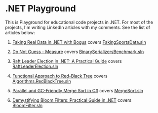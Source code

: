 # .NET Playground

This is Playground for educational code projects in .NET. For most of the projects, I'm writing LinkedIn articles with my comments. See the list of articles below:

1. [Faking Real Data in .NET with Bogus](https://www.linkedin.com/pulse/faking-real-data-net-bogus-david-boyarov-8qmge/?trackingId=9GLbOcnFT7exTx7u2AOk7w%3D%3D) covers [FakingSportsData.sln](https://github.com/boyarovdu/CodeLab/tree/main/FakingRealData)

2. [Do Not Guess - Measure](https://www.linkedin.com/pulse/do-guess-measure-david-boyarov-ttnte/?trackingId=9GLbOcnFT7exTx7u2AOk7w%3D%3D) covers [BinarySerializersBenchmark.sln](https://github.com/boyarovdu/CodeLab/tree/main/BinarySerializersBenchmark)

3. [Raft Leader Election in .NET: A Practical Guide](https://www.linkedin.com/pulse/raft-leader-election-net-practical-guide-david-boyarov-z5x4e/?trackingId=9GLbOcnFT7exTx7u2AOk7w%3D%3D) covers [RaftLeaderElection.sln](https://github.com/boyarovdu/CodeLab/tree/main/RaftLeaderElection)

4. [Functional Approach to Red-Black Tree](https://www.linkedin.com/pulse/functional-approach-red-black-tree-david-boyarov-zywhe) covers [Algorithms.RedBlackTree.sln](https://github.com/boyarovdu/CodeLab/tree/main/RedBlackTree)

5. [Parallel and GC-Friendly Merge Sort in C#](https://www.linkedin.com/pulse/parallel-gc-friendly-merge-sort-c-david-boyarov-0fbpe/?trackingId=WcWcbbIRsDCHNb66bIdwBQ%3D%3D) covers [MergeSort.sln](https://github.com/boyarovdu/CodeLab/tree/main/MergeSort) 

6. [Demystifying Bloom Filters: Practical Guide in .NET](https://www.linkedin.com/pulse/demystifying-bloom-filters-practical-guide-net-david-boiarov-upe7e/?trackingId=MRBmOgvdcX13JA9GhXP6zQ%3D%3D) covers [BloomFilter.sln](https://github.com/boyarovdu/CodeLab/tree/main/BloomFilters) 
